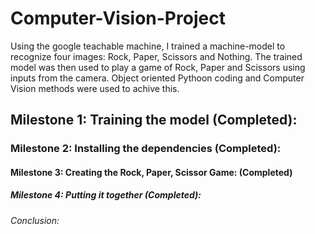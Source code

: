 
# Computer-Vision-Project
Using the google teachable machine, I trained a machine-model to recognize four images: Rock, Paper, Scissors and Nothing. The trained model was then used to play a game of Rock, Paper and Scissors using inputs from the camera. Object oriented Pythoon coding and Computer Vision methods were used to achive this.
## Milestone 1: Training the model (Completed):
### Milestone 2: Installing the dependencies (Completed):
#### Milestone 3: Creating the Rock, Paper, Scissor Game: (Completed)
##### Milestone 4: Putting it together (Completed):
###### Conclusion:
